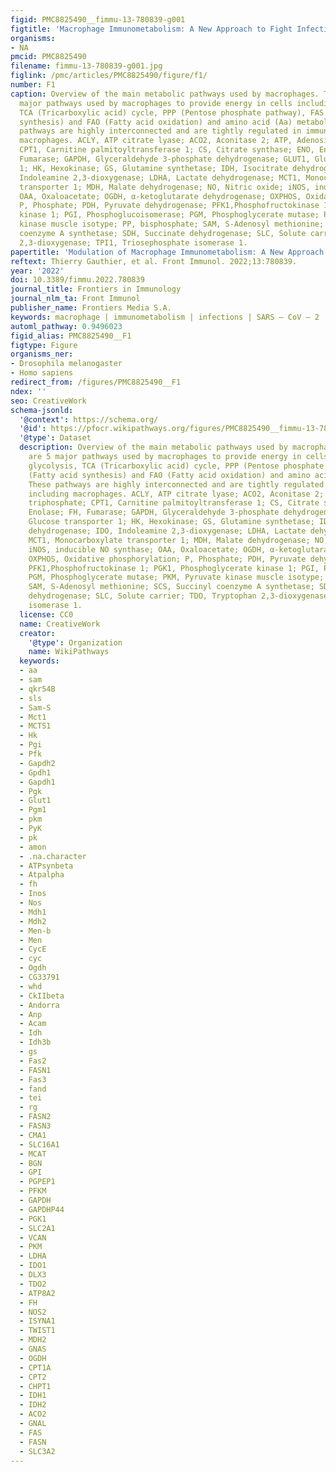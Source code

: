 ```yaml
---
figid: PMC8825490__fimmu-13-780839-g001
figtitle: 'Macrophage Immunometabolism: A New Approach to Fight Infections'
organisms:
- NA
pmcid: PMC8825490
filename: fimmu-13-780839-g001.jpg
figlink: /pmc/articles/PMC8825490/figure/f1/
number: F1
caption: Overview of the main metabolic pathways used by macrophages. There are 5
  major pathways used by macrophages to provide energy in cells including glycolysis,
  TCA (Tricarboxylic acid) cycle, PPP (Pentose phosphate pathway), FAS (Fatty acid
  synthesis) and FAO (Fatty acid oxidation) and amino acid (Aa) metabolism. These
  pathways are highly interconnected and are tightly regulated in immune cells, including
  macrophages. ACLY, ATP citrate lyase; ACO2, Aconitase 2; ATP, Adenosine triphosphate;
  CPT1, Carnitine palmitoyltransferase 1; CS, Citrate synthase; ENO, Enolase; FH,
  Fumarase; GAPDH, Glyceraldehyde 3-phosphate dehydrogenase; GLUT1, Glucose transporter
  1; HK, Hexokinase; GS, Glutamine synthetase; IDH, Isocitrate dehydrogenase; IDO,
  Indoleamine 2,3-dioxygenase; LDHA, Lactate dehydrogenase; MCT1, Monocarboxylate
  transporter 1; MDH, Malate dehydrogenase; NO, Nitric oxide; iNOS, inducible NO synthase;
  OAA, Oxaloacetate; OGDH, α-ketoglutarate dehydrogenase; OXPHOS, Oxidative phosphorylation;
  P, Phosphate; PDH, Pyruvate dehydrogenase; PFK1,Phosphofructokinase 1; PGK1, Phosphoglycerate
  kinase 1; PGI, Phosphoglucoisomerase; PGM, Phosphoglycerate mutase; PKM, Pyruvate
  kinase muscle isotype; PP, bisphosphate; SAM, S-Adenosyl methionine; SCS, Succinyl
  coenzyme A synthetase; SDH, Succinate dehydrogenase; SLC, Solute carrier; TDO, Tryptophan
  2,3-dioxygenase; TPI1, Triosephosphate isomerase 1.
papertitle: 'Modulation of Macrophage Immunometabolism: A New Approach to Fight Infections.'
reftext: Thierry Gauthier, et al. Front Immunol. 2022;13:780839.
year: '2022'
doi: 10.3389/fimmu.2022.780839
journal_title: Frontiers in Immunology
journal_nlm_ta: Front Immunol
publisher_name: Frontiers Media S.A.
keywords: macrophage | immunometabolism | infections | SARS – CoV – 2 | therapeutics
automl_pathway: 0.9496023
figid_alias: PMC8825490__F1
figtype: Figure
organisms_ner:
- Drosophila melanogaster
- Homo sapiens
redirect_from: /figures/PMC8825490__F1
ndex: ''
seo: CreativeWork
schema-jsonld:
  '@context': https://schema.org/
  '@id': https://pfocr.wikipathways.org/figures/PMC8825490__fimmu-13-780839-g001.html
  '@type': Dataset
  description: Overview of the main metabolic pathways used by macrophages. There
    are 5 major pathways used by macrophages to provide energy in cells including
    glycolysis, TCA (Tricarboxylic acid) cycle, PPP (Pentose phosphate pathway), FAS
    (Fatty acid synthesis) and FAO (Fatty acid oxidation) and amino acid (Aa) metabolism.
    These pathways are highly interconnected and are tightly regulated in immune cells,
    including macrophages. ACLY, ATP citrate lyase; ACO2, Aconitase 2; ATP, Adenosine
    triphosphate; CPT1, Carnitine palmitoyltransferase 1; CS, Citrate synthase; ENO,
    Enolase; FH, Fumarase; GAPDH, Glyceraldehyde 3-phosphate dehydrogenase; GLUT1,
    Glucose transporter 1; HK, Hexokinase; GS, Glutamine synthetase; IDH, Isocitrate
    dehydrogenase; IDO, Indoleamine 2,3-dioxygenase; LDHA, Lactate dehydrogenase;
    MCT1, Monocarboxylate transporter 1; MDH, Malate dehydrogenase; NO, Nitric oxide;
    iNOS, inducible NO synthase; OAA, Oxaloacetate; OGDH, α-ketoglutarate dehydrogenase;
    OXPHOS, Oxidative phosphorylation; P, Phosphate; PDH, Pyruvate dehydrogenase;
    PFK1,Phosphofructokinase 1; PGK1, Phosphoglycerate kinase 1; PGI, Phosphoglucoisomerase;
    PGM, Phosphoglycerate mutase; PKM, Pyruvate kinase muscle isotype; PP, bisphosphate;
    SAM, S-Adenosyl methionine; SCS, Succinyl coenzyme A synthetase; SDH, Succinate
    dehydrogenase; SLC, Solute carrier; TDO, Tryptophan 2,3-dioxygenase; TPI1, Triosephosphate
    isomerase 1.
  license: CC0
  name: CreativeWork
  creator:
    '@type': Organization
    name: WikiPathways
  keywords:
  - aa
  - sam
  - qkr54B
  - sls
  - Sam-S
  - Mct1
  - MCTS1
  - Hk
  - Pgi
  - Pfk
  - Gapdh2
  - Gpdh1
  - Gapdh1
  - Pgk
  - Glut1
  - Pgm1
  - pkm
  - PyK
  - pk
  - amon
  - .na.character
  - ATPsynbeta
  - Atpalpha
  - fh
  - Inos
  - Nos
  - Mdh1
  - Mdh2
  - Men-b
  - Men
  - CycE
  - cyc
  - Ogdh
  - CG33791
  - whd
  - CkIIbeta
  - Andorra
  - Anp
  - Acam
  - Idh
  - Idh3b
  - gs
  - Fas2
  - FASN1
  - Fas3
  - fand
  - tei
  - rg
  - FASN2
  - FASN3
  - CMA1
  - SLC16A1
  - MCAT
  - BGN
  - GPI
  - PGPEP1
  - PFKM
  - GAPDH
  - GAPDHP44
  - PGK1
  - SLC2A1
  - VCAN
  - PKM
  - LDHA
  - IDO1
  - DLX3
  - TDO2
  - ATP8A2
  - FH
  - NOS2
  - ISYNA1
  - TWIST1
  - MDH2
  - GNAS
  - OGDH
  - CPT1A
  - CPT2
  - CHPT1
  - IDH1
  - IDH2
  - ACO2
  - GNAL
  - FAS
  - FASN
  - SLC3A2
---
```

